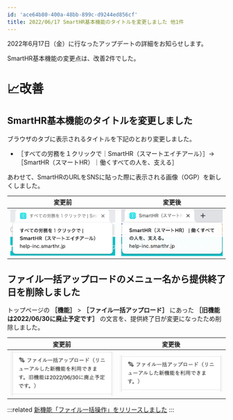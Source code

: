 ```yaml
---
id: 'ace64b80-400a-48bb-899c-d9244ed856cf'
title: 2022/06/17 SmartHR基本機能のタイトルを変更しました 他1件
---
```

2022年6月17日（金）に行なったアップデートの詳細をお知らせします。

SmartHR基本機能の変更点は、改善2件でした。

# 📈改善

## SmartHR基本機能のタイトルを変更しました

ブラウザのタブに表示されるタイトルを下記のとおり変更しました。

- ［すべての労務を１クリックで｜SmartHR（スマートエイチアール）］→［SmartHR（スマートHR）｜働くすべての人を、支える］

あわせて、SmartHRのURLをSNSに貼った際に表示される画像（OGP）を新しくしました。

|  変更前  |  変更後  |
| ---- | ---- |
| ![](2022-06-21-09-44-51.png)  |  ![](2022-06-21-09-44-27.png) |

## ファイル一括アップロードのメニュー名から提供終了日を削除しました

トップページの **［機能］** > **［ファイル一括アップロード］** にあった **［旧機能は2022/06/30に廃止予定です］** の文言を、提供終了日が変更になったため削除しました。

|  変更前  |  変更後  |
| ---- | ---- |
|![](2022-06-21-09-46-36.png) |  ![](2022-06-21-09-47-09.png)  |

:::related
[新機能「ファイル一括操作」をリリースしました](https://smarthr.jp/update/35352)
:::
